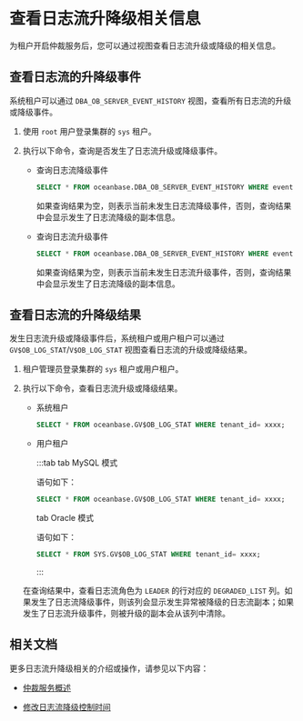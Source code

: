 # 查看日志流升降级相关信息

为租户开启仲裁服务后，您可以通过视图查看日志流升级或降级的相关信息。

## 查看日志流的升降级事件

系统租户可以通过 `DBA_OB_SERVER_EVENT_HISTORY` 视图，查看所有日志流的升级或降级事件。

1. 使用 `root` 用户登录集群的 `sys` 租户。

2. 执行以下命令，查询是否发生了日志流升级或降级事件。

   * 查询日志流降级事件

        ```sql
        SELECT * FROM oceanbase.DBA_OB_SERVER_EVENT_HISTORY WHERE event LIKE "%DEGRADE%";
        ```

        如果查询结果为空，则表示当前未发生日志流降级事件，否则，查询结果中会显示发生了日志流降级的副本信息。

   * 查询日志流升级事件

        ```sql
        SELECT * FROM oceanbase.DBA_OB_SERVER_EVENT_HISTORY WHERE event LIKE "%UPGRADE%";
        ```

        如果查询结果为空，则表示当前未发生日志流升级事件，否则，查询结果中会显示发生了日志流降级的副本信息。

## 查看日志流的升降级结果

发生日志流升级或降级事件后，系统租户或用户租户可以通过 `GV$OB_LOG_STAT`/`V$OB_LOG_STAT` 视图查看日志流的升级或降级结果。

1. 租户管理员登录集群的 `sys` 租户或用户租户。

2. 执行以下命令，查看日志流升级或降级结果。

   * 系统租户

      ```sql
      SELECT * FROM oceanbase.GV$OB_LOG_STAT WHERE tenant_id= xxxx;
      ```

   * 用户租户

      :::tab
      tab MySQL 模式

      语句如下：

      ```sql
      SELECT * FROM oceanbase.GV$OB_LOG_STAT WHERE tenant_id= xxxx;
      ```

      tab Oracle 模式

      语句如下：

      ```sql
      SELECT * FROM SYS.GV$OB_LOG_STAT WHERE tenant_id= xxxx;
      ```

      :::

   在查询结果中，查看日志流角色为 `LEADER` 的行对应的 `DEGRADED_LIST` 列。如果发生了日志流降级事件，则该列会显示发生异常被降级的日志流副本；如果发生了日志流升级事件，则被升级的副本会从该列中清除。

## 相关文档

更多日志流升降级相关的介绍或操作，请参见以下内容：

* [仲裁服务概述](../400.arbitration-high-availability/100.arbitration-service-overview.md)

* [修改日志流降级控制时间](400.modify-the-degradation-timeout.md)
